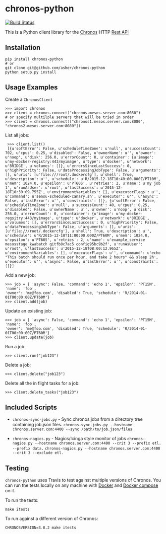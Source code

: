 # chronos-python

[![Build Status](https://travis-ci.org/asher/chronos-python.svg?branch=master)](https://travis-ci.org/asher/chronos-python)

This is a Python client library for the [Chronos](https://mesos.github.io/chronos/docs/api.html) HTTP [Rest API](https://mesos.github.io/chronos/docs/api.html)

## Installation

    pip install chronos-python
    # or
    git clone git@github.com/asher/chronos-python
    python setup.py install

## Usage Examples


Create a ``ChronosClient``

    >>> import chronos
    >>> client = chronos.connect("chronos.mesos.server.com:8080")
    # or specify multilple servers that will be tried in order
    >>> client = chronos.connect(["chronos1.mesos.server.com:8080", "chronos2.mesos.server.com:8080"])

List all jobs:

     >>> client.list()
     [{u'softError': False, u'scheduleTimeZone': u'null', u'successCount': 702, u'cpus': 0.25, u'disabled': False, u'ownerName': u'', u'owner': u'noop', u'disk': 256.0, u'errorCount': 0, u'container': {u'image': u'my-docker-registry:443/myimage', u'type': u'docker', u'network': u'BRIDGE', u'volumes': []}, u'errorsSinceLastSuccess': 0, u'highPriority': False, u'dataProcessingJobType': False, u'arguments': [], u'uris': [u'file:///root/.dockercfg'], u'shell': True, u'description': u'', u'schedule': u'R/2015-12-18T10:40:00.000Z/PT10M', u'mem': 1024.0, u'epsilon': u'PT60S', u'retries': 2, u'name': u'my job 1', u'runAsUser': u'root', u'lastSuccess': u'2015-12-18T10:30:09.755Z', u'environmentVariables': [], u'executorFlags': u'', u'command': u'sensu-scheduled-canary.sh', u'executor': u'', u'async': False, u'lastError': u'', u'constraints': []}, {u'softError': False, u'scheduleTimeZone': u'null', u'successCount': 40, u'cpus': 0.25, u'disabled': False, u'ownerName': u'', u'owner': u'noop', u'disk': 256.0, u'errorCount': 0, u'container': {u'image': u'my-docker-regsitry:443/myimage', u'type': u'docker', u'network': u'BRIDGE', u'volumes': [], u'errorsSinceLastSuccess': 0, u'highPriority': False, u'dataProcessingJobType': False, u'arguments': [], u'uris': [u'file:///root/.dockercfg'], u'shell': True, u'description': u'', u'schedule': u'R/2015-12-18T11:00:00.000Z/PT60M', u'mem': 1024.0, u'epsilon': u'PT60S', u'retries': 2, u'name': u'example_service mesosstage_kwabatch gitfb0c7ac5 config95bc9b2f', u'runAsUser': u'root', u'lastSuccess': u'2015-12-18T08:00:12.965Z', u'environmentVariables': [], u'executorFlags': u'', u'command': u'echo "This batch should run once per hour, and take 2 hours" && sleep 2h', u'executor': u'', u'async': False, u'lastError': u'', u'constraints': []}]


Add a new job:

    >>> job = { 'async': False, 'command': 'echo 1', 'epsilon': 'PT15M', 'name': 'foo',
    'owner': 'me@foo.com', 'disabled': True, 'schedule': 'R/2014-01-01T00:00:00Z/PT60M'}
    >>> client.add(job)

Update an existing job:

    >>> job = { 'async': False, 'command': 'echo 1', 'epsilon': 'PT15M', 'name': 'foo',
    'owner': 'me@foo.com', 'disabled': True, 'schedule': 'R/2014-01-01T00:00:00Z/PT60M'}
    >>> client.update(job)

Run a job:

    >>> client.run("job123")

Delete a job:

    >>> client.delete("job123")

Delete all the in flight tasks for a job:


    >>> client.delete_tasks("job123")


## Included Scripts
* `chronos-sync-jobs.py` - Sync chronos jobs from a directory tree containing job.json files.
`chronos-sync-jobs.py --hostname chronos.server.com:4400 --sync /path/to/job.json/files`

* `chronos-nagios.py` - Nagios/Icinga style monitor of jobs
`chronos-nagios.py --hostname chronos.server.com:4400 --crit 3 --prefix etl. --prefix data.`
`chronos-nagios.py --hostname chronos.server.com:4400 --crit 3 --exclude etl.`

## Testing

``chronos-python`` uses Travis to test against multiple versions of Chronos. You can run the tests locally on any machine
with [Docker](https://www.docker.com/) and [Docker compose](https://docs.docker.com/compose/) on it.

To run the tests:

    make itests

To run against a different version of Chronos:

    CHRONOSVERSION=3.0.2 make itests
